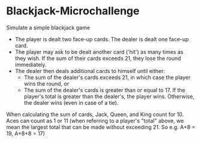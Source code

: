 # Blackjack-Microchallenge
Simulate a simple blackjack game

- The player is dealt two face-up cards. The dealer is dealt one face-up card.
- The player may ask to be dealt another card ('hit') as many times as they wish. If the sum of their cards exceeds 21, they lose the round immediately.
- The dealer then deals additional cards to himself until either:
    - The sum of the dealer's cards exceeds 21, in which case the player wins the round, or
    - The sum of the dealer's cards is greater than or equal to 17. If the player's total is greater than the dealer's, the player wins. Otherwise, the dealer wins (even in case of a tie).

When calculating the sum of cards, Jack, Queen, and King count for 10. Aces can count as 1 or 11 (when referring to a player's "total" above, we mean the largest total that can be made without exceeding 21. So e.g. A+8 = 19, A+8+8 = 17)
